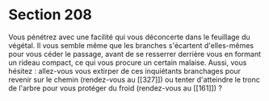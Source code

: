 # Section 208

Vous pénétrez avec une facilité qui vous déconcerte dans le feuillage du végétal. Il vous semble même que les branches s'écartent d'elles-mêmes pour vous céder le passage, avant de se resserrer derrière vous en formant un rideau compact, ce qui vous procure un certain malaise. Aussi, vous hésitez : allez-vous vous extirper de ces inquiétants branchages pour revenir sur le chemin (rendez-vous au [[327]]) ou tenter d'atteindre le tronc de l'arbre pour vous protéger du froid (rendez-vous au [[161]]) ?